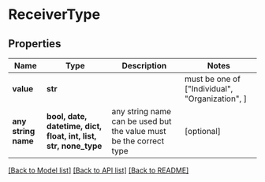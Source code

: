 # ReceiverType


## Properties
Name | Type | Description | Notes
------------ | ------------- | ------------- | -------------
**value** | **str** |  |  must be one of ["Individual", "Organization", ]
**any string name** | **bool, date, datetime, dict, float, int, list, str, none_type** | any string name can be used but the value must be the correct type | [optional]

[[Back to Model list]](../README.md#documentation-for-models) [[Back to API list]](../README.md#documentation-for-api-endpoints) [[Back to README]](../README.md)


